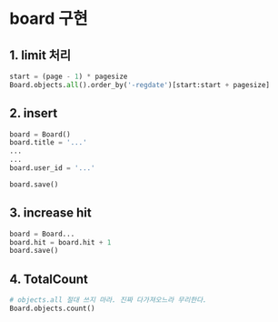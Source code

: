 # board 구현
## 1. limit 처리
```python
start = (page - 1) * pagesize
Board.objects.all().order_by('-regdate')[start:start + pagesize]
```

## 2. insert
```python
board = Board()
board.title = '...'
...
...
board.user_id = '...'

board.save()

```

## 3. increase hit
```python
board = Board...
board.hit = board.hit + 1
board.save()

```

## 4. TotalCount
```python
# objects.all 절대 쓰지 마라. 진짜 다가져오느라 무리한다. 
Board.objects.count()
```